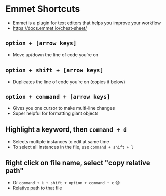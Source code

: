 # Emmet Shortcuts

- Emmet is a plugin for text editors that helps you improve your workflow
- https://docs.emmet.io/cheat-sheet/

## `option + [arrow keys]`

- Move up/down the line of code you’re on

## `option + shift + [arrow keys]`

- Duplicates the line of code you’re on (copies it below)

## `option + command + [arrow keys]`

- Gives you one cursor to make multi-line changes
- Super helpful for formatting giant objects

## Highlight a keyword, then `command + d`

- Selects multiple instances to edit at same time
- To select all instances in the file, use `command + shift + l`

## Right click on file name, select "copy relative path"

- Or `command + k + shift + option + command + c` 😅
- Relative path to that file
